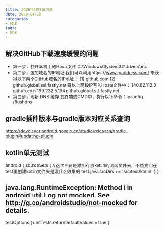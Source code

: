 ```yaml
---
title: 2020年4月8日记录
date: 2020-04-08
categories: 
- 技术
tags: 
- 技术
---
```


解决GitHub下载速度缓慢的问题
----------------------------
* 第一步，打开本机上的Hosts文件 C:\Windows\System32\drivers\etc
* 第二步，追加域名的IP地址
我们可以利用https://www.ipaddress.com/ 来获得以下两个GitHub域名的IP地址：
(1) github.com
(2) github.global.ssl.fastly.net
将以上两段IP写入Hosts文件中：
140.82.113.3 github.com
199.232.5.194 github.global.ssl.fastly.net
* 第三步，刷新 DNS 缓存 在终端或CMD中，执行以下命令：ipconfig /flushdns

gradle插件版本与gradle版本对应关系查询
----------------------------
https://developer.android.google.cn/studio/releases/gradle-plugin#updating-plugin


kotlin单元测试
----------------------------
android {
    sourceSets {
    //这里主要是添加存放kotlin的测试文件夹，不然我们在test里创建kotlin文件夹是没什么效果的
        test.java.srcDirs += 'src/test/kotlin'
    }
}

java.lang.RuntimeException: Method i in android.util.Log not mocked. See http://g.co/androidstudio/not-mocked for details.
----------------------------
testOptions { unitTests.returnDefaultValues = true }
